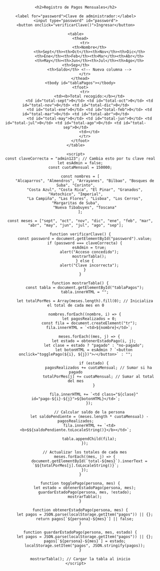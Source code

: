<html lang="es">
<head>
    <meta charset="UTF-8">
    <meta name="viewport" content="width=device-width, initial-scale=1.0">
    <title>Registro de Pagos</title>
    <style>
        body { font-family: Arial, sans-serif; text-align: center; }
        table { width: 80%; margin: auto; border-collapse: collapse; }
        th, td { padding: 10px; border: 1px solid black; text-align: center; }
        .pagado { background-color: lightgreen; }
        .no-pagado { background-color: lightcoral; }
        .admin-controls { display: none; } /* Oculto por defecto */
    </style>
</head>
<body>

    <h2>Registro de Pagos Mensuales</h2>

    <label for="password">Clave de administrador:</label>
    <input type="password" id="password">
    <button onclick="verificarClave()">Ingresar</button>

    <table>
        <thead>
            <tr>
                <th>Nombre</th>
                <th>Sept</th><th>Oct</th><th>Nov</th><th>Dic</th>
                <th>Ene</th><th>Feb</th><th>Mar</th><th>Abr</th>
                <th>May</th><th>Jun</th><th>Jul</th><th>Ago</th><th>Sep</th>
                <th>Saldo</th> <!-- Nueva columna -->
            </tr>
        </thead>
        <tbody id="tablaPagos"></tbody>
        <tfoot>
            <tr>
                <td><b>Total recogido:</b></td>
                <td id="total-sept">0</td> <td id="total-oct">0</td> <td id="total-nov">0</td> <td id="total-dic">0</td>
                <td id="total-ene">0</td> <td id="total-feb">0</td> <td id="total-mar">0</td> <td id="total-abr">0</td>
                <td id="total-may">0</td> <td id="total-jun">0</td> <td id="total-jul">0</td> <td id="total-ago">0</td> <td id="total-sep">0</td>
                <td></td>
            </tr>
        </tfoot>
    </table>

    <script>
        const claveCorrecta = "admin123"; // Cambia esto por tu clave real
        let esAdmin = false;
        const cuotaMensual = 150000;

        const nombres = [
            "Alcaparros", "Almendros", "Arrayanes", "Bilbao", "Bosques de Suba", "Corinto",
            "Costa Azul", "Costa Rica", "El Pinar", "Granados", "Hatochico", "Imperial",
            "La Campiña", "Las Flores", "Lisboa", "Los Cerros", "Margaritas de Suba",
            "Nueva Tibabuyes", "Toscana"
        ];

        const meses = ["sept", "oct", "nov", "dic", "ene", "feb", "mar", "abr", "may", "jun", "jul", "ago", "sep"];
        
        function verificarClave() {
            const password = document.getElementById("password").value;
            if (password === claveCorrecta) {
                esAdmin = true;
                alert("Acceso concedido");
                mostrarTabla();
            } else {
                alert("Clave incorrecta");
            }
        }

        function mostrarTabla() {
            const tabla = document.getElementById("tablaPagos");
            tabla.innerHTML = "";

            let totalPorMes = Array(meses.length).fill(0); // Inicializa el total de cada mes en 0

            nombres.forEach((nombre, i) => {
                let pagosRealizados = 0;
                const fila = document.createElement("tr");
                fila.innerHTML = `<td>${nombre}</td>`;
                
                meses.forEach((mes, j) => {
                    let estado = obtenerEstadoPago(i, j);
                    let clase = estado ? "pagado" : "no-pagado";
                    let botonHTML = esAdmin ? `<button onclick="togglePago(${i}, ${j})">✓</button>` : "";

                    if (estado) {
                        pagosRealizados += cuotaMensual; // Sumar si ha pagado
                        totalPorMes[j] += cuotaMensual; // Sumar al total del mes
                    }

                    fila.innerHTML += `<td class="${clase}" id="pago-${i}-${j}">${botonHTML}</td>`;
                });

                // Calcular saldo de la persona
                let saldoPendiente = (meses.length * cuotaMensual) - pagosRealizados;
                fila.innerHTML += `<td><b>$${saldoPendiente.toLocaleString()}</b></td>`;

                tabla.appendChild(fila);
            });

            // Actualizar los totales de cada mes
            meses.forEach((mes, j) => {
                document.getElementById(`total-${mes}`).innerText = `$${totalPorMes[j].toLocaleString()}`;
            });
        }

        function togglePago(persona, mes) {
            let estado = obtenerEstadoPago(persona, mes);
            guardarEstadoPago(persona, mes, !estado);
            mostrarTabla();
        }

        function obtenerEstadoPago(persona, mes) {
            let pagos = JSON.parse(localStorage.getItem("pagos")) || {};
            return pagos[`${persona}-${mes}`] || false;
        }

        function guardarEstadoPago(persona, mes, estado) {
            let pagos = JSON.parse(localStorage.getItem("pagos")) || {};
            pagos[`${persona}-${mes}`] = estado;
            localStorage.setItem("pagos", JSON.stringify(pagos));
        }

        mostrarTabla(); // Cargar la tabla al inicio
    </script>

</body>
</html>

